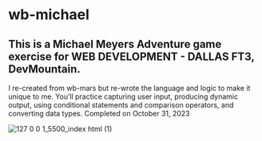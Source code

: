 # wb-michael
## This is a Michael Meyers Adventure game exercise for WEB DEVELOPMENT - DALLAS FT3, DevMountain.
I re-created from wb-mars but re-wrote the language and logic to make it unique to me.
You’ll practice capturing user input, producing dynamic output, using conditional statements and comparison operators, and converting data types.
Completed on October 31, 2023

![127 0 0 1_5500_index html (1)](https://github.com/XINEXPORT/wb-michael/assets/40744735/9588b161-27e6-4e0c-9345-33f58e3fb6f6)


